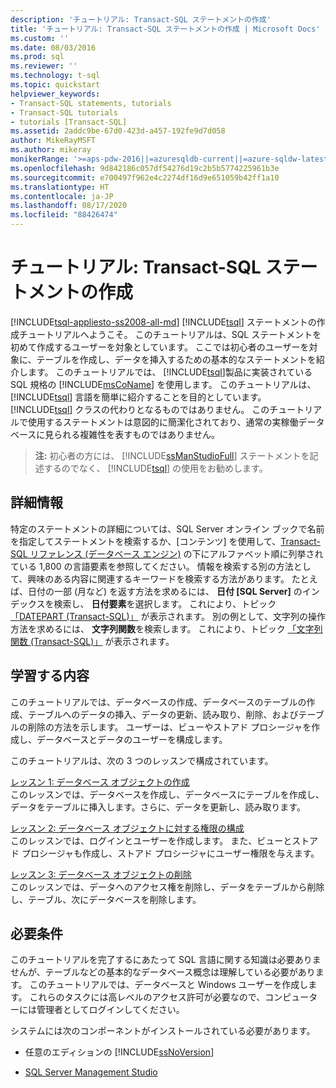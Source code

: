 ```yaml
---
description: 'チュートリアル: Transact-SQL ステートメントの作成'
title: 'チュートリアル: Transact-SQL ステートメントの作成 | Microsoft Docs'
ms.custom: ''
ms.date: 08/03/2016
ms.prod: sql
ms.reviewer: ''
ms.technology: t-sql
ms.topic: quickstart
helpviewer_keywords:
- Transact-SQL statements, tutorials
- Transact-SQL tutorials
- tutorials [Transact-SQL]
ms.assetid: 2addc9be-67d0-423d-a457-192fe9d7d058
author: MikeRayMSFT
ms.author: mikeray
monikerRange: '>=aps-pdw-2016||=azuresqldb-current||=azure-sqldw-latest||>=sql-server-2016||=sqlallproducts-allversions||>=sql-server-linux-2017||=azuresqldb-mi-current'
ms.openlocfilehash: 9d842186c057df54276d19c2b5b5774225961b3e
ms.sourcegitcommit: e700497f962e4c2274df16d9e651059b42ff1a10
ms.translationtype: HT
ms.contentlocale: ja-JP
ms.lasthandoff: 08/17/2020
ms.locfileid: "88426474"
---
```

# <a name="tutorial-writing-transact-sql-statements"></a>チュートリアル: Transact-SQL ステートメントの作成
[!INCLUDE[tsql-appliesto-ss2008-all-md](../includes/tsql-appliesto-ss2008-all-md.md)]
[!INCLUDE[tsql](../includes/tsql-md.md)] ステートメントの作成チュートリアルへようこそ。 このチュートリアルは、SQL ステートメントを初めて作成するユーザーを対象としています。 ここでは初心者のユーザーを対象に、テーブルを作成し、データを挿入するための基本的なステートメントを紹介します。 このチュートリアルでは、 [!INCLUDE[tsql](../includes/tsql-md.md)]製品に実装されている SQL 規格の [!INCLUDE[msCoName](../includes/msconame-md.md)] を使用します。 このチュートリアルは、 [!INCLUDE[tsql](../includes/tsql-md.md)] 言語を簡単に紹介することを目的としています。 [!INCLUDE[tsql](../includes/tsql-md.md)] クラスの代わりとなるものではありません。 このチュートリアルで使用するステートメントは意図的に簡潔化されており、通常の実稼働データベースに見られる複雑性を表すものではありません。  
  
>**注:** 初心者の方には、 [!INCLUDE[ssManStudioFull](../includes/ssmanstudiofull-md.md)] ステートメントを記述するのでなく、 [!INCLUDE[tsql](../includes/tsql-md.md)] の使用をお勧めします。  
  
## <a name="finding-more-information"></a>詳細情報  
特定のステートメントの詳細については、SQL Server オンライン ブックで名前を指定してステートメントを検索するか、[コンテンツ] を使用して、[Transact-SQL リファレンス (データベース エンジン)](../t-sql/transact-sql-reference-database-engine.md) の下にアルファベット順に列挙されている 1,800 の言語要素を参照してください。 情報を検索する別の方法として、興味のある内容に関連するキーワードを検索する方法があります。 たとえば、日付の一部 (月など) を返す方法を求めるには、 **日付 [SQL Server]** のインデックスを検索し、 **日付要素**を選択します。 これにより、トピック [「DATEPART (Transact-SQL)」](../t-sql/functions/datepart-transact-sql.md) が表示されます。 別の例として、文字列の操作方法を求めるには、 **文字列関数**を検索します。 これにより、トピック [「文字列関数 (Transact-SQL)」](../t-sql/functions/string-functions-transact-sql.md) が表示されます。  
  
## <a name="what-you-will-learn"></a>学習する内容  
このチュートリアルでは、データベースの作成、データベースのテーブルの作成、テーブルへのデータの挿入、データの更新、読み取り、削除、およびテーブルの削除の方法を示します。 ユーザーは、ビューやストアド プロシージャを作成し、データベースとデータのユーザーを構成します。  
  
このチュートリアルは、次の 3 つのレッスンで構成されています。  
  
[レッスン 1: データベース オブジェクトの作成](../t-sql/lesson-1-creating-database-objects.md)  
このレッスンでは、データベースを作成し、データベースにテーブルを作成し、データをテーブルに挿入します。さらに、データを更新し、読み取ります。  
  
[レッスン 2: データベース オブジェクトに対する権限の構成](../t-sql/lesson-2-configuring-permissions-on-database-objects.md)  
このレッスンでは、ログインとユーザーを作成します。 また、ビューとストアド プロシージャも作成し、ストアド プロシージャにユーザー権限を与えます。  
  
[レッスン 3: データベース オブジェクトの削除](../t-sql/lesson-3-deleting-database-objects.md)  
このレッスンでは、データへのアクセス権を削除し、データをテーブルから削除し、テーブル、次にデータベースを削除します。  
  
## <a name="requirements"></a>必要条件  
このチュートリアルを完了するにあたって SQL 言語に関する知識は必要ありませんが、テーブルなどの基本的なデータベース概念は理解している必要があります。 このチュートリアルでは、データベースと Windows ユーザーを作成します。 これらのタスクには高レベルのアクセス許可が必要なので、コンピューターには管理者としてログインしてください。  
  
システムには次のコンポーネントがインストールされている必要があります。  
  
-   任意のエディションの [!INCLUDE[ssNoVersion](../includes/ssnoversion-md.md)]  
  
-  [SQL Server Management Studio](../ssms/download-sql-server-management-studio-ssms.md)  
  

 
  
  
  

